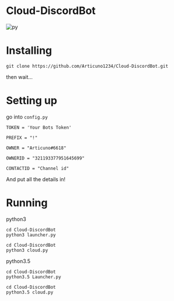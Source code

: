 # Cloud-DiscordBot
![py](https://img.shields.io/badge/Python-3.5-blue.svg?style=social)

# Installing
```
git clone https://github.com/Articuno1234/Cloud-DiscordBot.git
```
then wait...
# Setting up
go into `config.py`
```
TOKEN = 'Your Bots Token'

PREFIX = "!"

OWNER = "Articuno#6618"

OWNERID = "321193377951645699"

CONTACTID = "Channel id"
```
And put all the details in!
# Running
python3
```
cd Cloud-DiscordBot
python3 launcher.py
```
```
cd Cloud-DiscordBot
python3 cloud.py
```
python3.5
```
cd Cloud-DiscordBot
python3.5 Launcher.py
```
```
cd Cloud-DiscordBot
python3.5 cloud.py
```
